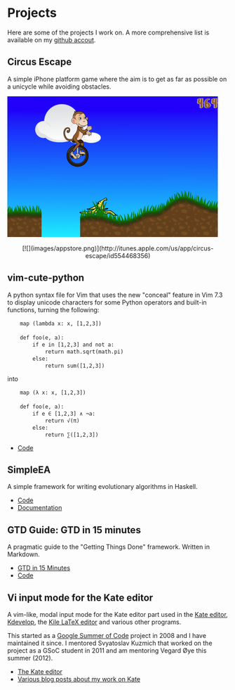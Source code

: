 # Projects

Here are some of the projects I work on. A more comprehensive list is available
on my [github accout](https://github.com/ehamberg/).

## Circus Escape

A simple iPhone platform game where the aim is to get as far as possible on a
unicycle while avoiding obstacles.

![Circus Escape screenshot](images/circusescape.png)

<div style="text-align: center; margin-top: 1em;">
[![](images/appstore.png)](http://itunes.apple.com/us/app/circus-escape/id554468356)
</div>

## vim-cute-python

A python syntax file for Vim that uses the new "conceal" feature in Vim 7.3 to
display unicode characters for some Python operators and built-in functions,
turning the following:

~~~{.python}
    map (lambda x: x, [1,2,3])

    def foo(e, a):
        if e in [1,2,3] and not a:
            return math.sqrt(math.pi)
        else:
            return sum([1,2,3])
~~~

into

~~~{.python}
    map (λ x: x, [1,2,3])

    def foo(e, a):
        if e ∈ [1,2,3] ∧ ¬a:
            return √(π)
        else:
            return ∑([1,2,3])
~~~

- [Code](https://github.com/ehamberg/vim-cute-python)

## SimpleEA

A simple framework for writing evolutionary algorithms in Haskell.

- [Code](https://github.com/ehamberg/simpleea)
- [Documentation](http://hackage.haskell.org/package/SimpleEA)

## GTD Guide: GTD in 15 minutes

A pragmatic guide to the "Getting Things Done" framework. Written in Markdown.

- [GTD in 15 Minutes](http://hamberg.no/gtd)
- [Code](https://github.com/ehamberg/gtdguide)

## Vi input mode for the Kate editor

A vim-like, modal input mode for the Kate editor part used in the [Kate
editor](http://kate-editor.org/), [Kdevelop](http://kdevelop.org), the [Kile
LaTeX editor](http://kile.sourceforge.net/) and various other programs.

This started as a [Google Summer of Code](http://code.google.com/soc/) project
in 2008 and I have maintained it since. I mentored Svyatoslav Kuzmich that
worked on the project as a GSoC student in 2011 and am mentoring Vegard Øye this
summer (2012).

- [The Kate editor](http://kate-editor.org/)
- [Various blog posts about my work on Kate](/tags/kate.html)
